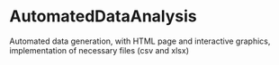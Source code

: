 # AutomatedDataAnalysis
Automated data generation, with HTML page and interactive graphics, implementation of necessary files (csv and xlsx)
